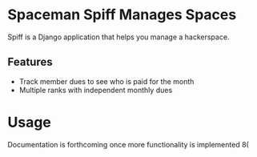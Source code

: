 # Spaceman Spiff Manages Spaces

Spiff is a Django application that helps you manage a hackerspace.

## Features

* Track member dues to see who is paid for the month
* Multiple ranks with independent monthly dues

# Usage

Documentation is forthcoming once more functionality is implemented 8(
